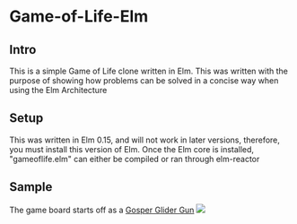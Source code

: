 # Game-of-Life-Elm

## Intro
This is a simple Game of Life clone written in Elm.
This was written with the purpose of showing how problems can be solved in a concise way when using the Elm Architecture

## Setup
This was written in Elm 0.15, and will not work in later versions, therefore, you must install this version of Elm.
Once the Elm core is installed, "gameoflife.elm" can either be compiled or ran through elm-reactor

## Sample
The game board starts off as a [Gosper Glider Gun](http://www.conwaylife.com/wiki/Gosper_glider_gun) 
![](https://raw.githubusercontent.com/jpatomic96/Game-of-Life-Elm/master/glider-gun.gif)
